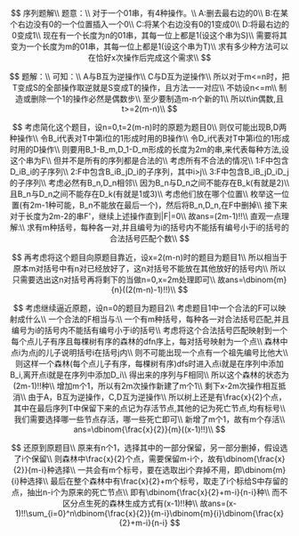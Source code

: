 $$
序列题解\\
题意：\\
对于一个01串，有4种操作。\\
A:删去最右边的0\\
B:在某个右边没有0的一个位置插入一个0\\
C:将某个右边没有0的1变成0\\
D:将最右边的0变成1\\
现在有一个长度为n的01串，其每一位上都是1(设这个串为S)\\
需要将其变为一个长度为m的01串，其每一位上都是1(设这个串为T)\\
求有多少种方法可以在恰好x次操作后完成这个需求\\
$$

$$
题解：\\
可知：\\
A与B互为逆操作\\
C与D互为逆操作\\
所以对于m<=n时，把T变成S的全部操作取逆就是S变成T的操作，且方法一一对应\\
不妨设n<=m\\
制造或删除一个1的操作必然是偶数步\\
至少要制造m-n个新的1\\
所以t\in偶数,且t>=2(m-n)\\
$$

$$
考虑简化这个题目，设n=0,t=2(m-n)时的原题为题目0\\
则仅可能出现B,D两种操作\\
令B_i代表对T中第i位的1形成时用的B操作\\
令D_i代表对T中第i位的1形成时用的D操作\\
则要用B_1-B_m,D_1-D_m形成的长度为2m的串,来代表每种方法,设这个串为F\\
但并不是所有的序列都是合法的\\
考虑所有不合法的情况\\
1:F中包含D_iB_i的子序列\\
2:F中包含B_iB_jD_i的子序列，其中i>j\\
3:F中包含B_iB_jD_iD_j的子序列\\
考虑必然有B_n,D_n相邻\\
因为B_n与D_n之间不能存在B_k(有就是2)\\
且B_n与D_n之间不能存在D_k(有就是1或3)\\
考虑他们放在哪个位置\\
枚举这一位置(有2m-1种可能，B_n不能放在最后一个)，然后将B_n,D_n,在F中删掉\\
接下来对于长度为2m-2的串F'，继续上述操作直到|F|=0\\
故ans=(2m-1)!!\\
直观一点理解:\\
求有m种括号，每种各一对,并且编号为i的括号内不能括有编号小于i的括号的合法括号匹配个数\\
$$

$$
再考虑将这个题目向原题目靠近，设x=2(m-n)时的题目为题目1\\
所以相当于原本m对括号中有n对已经放好了，这n对括号不能放在其他放好的括号内\\
所以只需要选出这n对括号再将剩下的当做n=0,x=2m处理即可\\
故ans=\dbinom{m}{n}((2(m-n)-1)!!)\\
$$

$$
考虑继续逼近原题，设n=0的题目为题目2\\
考虑题目1中一个合法的F可以映射成什么\\
一个合法的F相当与:\\
一个有m种括号，每种各一对合法括号匹配,并且编号为i的括号内不能括有编号小于i的括号\\
考虑将这个合法括号匹配映射到一个每个点儿子有序且每棵树有序的森林的dfn序上，每对括号映射为一个点\\
森林中点i为点j的儿子说明括号i在括号j内\\
则不可能出现一个点有一个祖先编号比他大\\
则这样一个森林(每个点儿子有序，每棵树有序)dfs时进入点i就是在序列中添加B_i,离开点i就是在序列中添加D_i\\
得出来的序列与F相同\\
所以这个森林的状态为(2m-1)!!种\\
增加m个1，所以有2m次操作新建了m个1\\
剩下x-2m次操作相互抵消\\
由于A，B互为逆操作，C,D互为逆操作\\
所以树上还是有\frac{x}{2}个点，其中在最后序列T中保留下来的点记为存活节点,其他的记为死亡节点,均有标号\\
我们需要选择哪一些节点存活，哪一些死亡即可\\
新增了m个1，故有m个存活\\
ans=\dbinom{\frac{x}{2}}{m}((x-1)!!)\\
$$

$$
还原到原题目\\
原来有n个1，选择其中的一部分保留，另一部分删掉，假设选了i个保留\\
则森林中\frac{x}{2}个点，需要保留m-i个，故有\dbinom{\frac{x}{2}}{m-i}种选择\\
一共会有m个标号，要在选取出i个弃掉不用，即\dbinom{m}{i}种选择\\
最后在整个森林中有\frac{x}{2}+m个标号，取走了i个标给S中存留的点，抽出n-i个为原来的死亡节点\\
即有\dbinom{\frac{x}{2}+m-i}{n-i}种\\
而不区分点生死的森林生成方式有(x-1)!!种\\
故ans=(x-1)!!\sum_{i=0}^n\dbinom{\frac{x}{2}}{m-i}\dbinom{m}{i}\dbinom{\frac{x}{2}+m-i}{n-i}
$$

